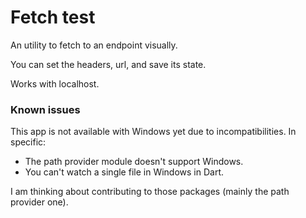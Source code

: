 # Fetch test

An utility to fetch to an endpoint visually.

You can set the headers, url, and save its state.

Works with localhost.

### Known issues

This app is not available with Windows yet due to incompatibilities. In specific:

- The path provider module doesn't support Windows.
- You can't watch a single file in Windows in Dart.

I am thinking about contributing to those packages (mainly the path provider one).